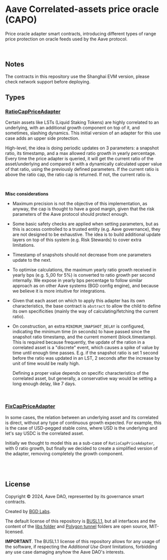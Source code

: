 # Aave Correlated-assets price oracle (CAPO)

Price oracle adapter smart contracts, introducing different types of range price protection on oracle feeds used by the Aave protocol.

<br>

## Notes

The contracts in this repository use the Shanghai EVM version, please check network support before deploying.

## Types

### [RatioCapPriceAdapter](./src/contracts/PriceCapAdapterBase.sol)

Certain assets like LSTs (Liquid Staking Tokens) are highly correlated to an underlying, with an additional growth component on top of it, and sometimes, slashing dynamics. This initial version of an adapter for this use case adds an upper side protection.

High-level, the idea is doing periodic updates on 3 parameters: a snapshot ratio, its timestamp, and a max allowed ratio growth in yearly percentage.
Every time the price adapter is queried, it will get the current ratio of the asset/underlying and compared it with a dynamically calculated upper value of that ratio, using the previously defined parameters.
If the current ratio is above the ratio cap, the ratio cap is returned. If not, the current ratio is.

<br>

**Misc considerations**

- Maximum precision is not the objective of this implementation, as anyway, the cap is thought to have a good margin, given that the risk parameters of the Aave protocol should protect enough.
- Some basic safety checks are applied when setting parameters, but as this is access controlled to a trusted entity (e.g. Aave governance), they are not designed to be exhaustive. The idea is to build additional update layers on top of this system (e.g. Risk Stewards) to cover extra limitations.
- Timestamp of snapshots should not decrease from one parameters update to the next.
- To optimise calculations, the maximum yearly ratio growth received in yearly bps (e.g. 5_00 for 5%) is converted to ratio growth per second internally. We expose in yearly bps percentage to follow similar approach as on other Aave systems (BGD config engine), and because we believe it is more intuitive for integrations.
- Given that each asset on which to apply this adapter has its own characteristics, the base contract is `abstract` to allow the child to define its own specificities (mainly the way of calculating/fetching the current ratio).
- On construction, an extra `MINIMUM_SNAPSHOT_DELAY` is configured, indicating the minimum time (in seconds) to have passed since the snapshot ratio timestamp, and the current moment (block.timestamp). This is required because frequently, the update of the ration in a correlated asset is a "discrete" event, which causes a spike of value by time until enough time passes. E.g. if the snapshot ratio is set 1 second before the ratio was updated in an LST, 2 seconds after the increase by unit of time would be really high.

  Defining a proper value depends on specific characteristics of the correlated asset, but generally, a conservative way would be setting a long enough delay, like 7 days.

<br>

### [FixCapPriceAdapter](./src/contracts/PriceCapAdapterStable.sol)

In some cases, the relation between an underlying asset and its correlated is direct, without any type of continuous growth expected. For example, this is the case of USD-pegged stable coins, where USD is the underlying and let's say USDC is the correlated asset.

Initially we thought to model this as a sub-case of `RatioCapPriceAdapter`, with 0 ratio growth, but finally we decided to create a simplified version of the adapter, removing completely the growth component.

<br>

<br>

## License

Copyright © 2024, Aave DAO, represented by its governance smart contracts.

Created by [BGD Labs](https://bgdlabs.com/).

The default license of this repository is [BUSL1.1](./LICENSE), but all interfaces and the content of the [libs folder](./src/contracts/libs/) and [Polygon tunnel](./src/contracts/adapters/polygon/tunnel/) folders are open source, MIT-licensed.

**IMPORTANT**. The BUSL1.1 license of this repository allows for any usage of the software, if respecting the _Additional Use Grant_ limitations, forbidding any use case damaging anyhow the Aave DAO's interests.
